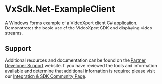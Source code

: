 # VxSdk.Net-ExampleClient

A Windows Forms example of a VideoXpert client C# application.  Demonstrates the basic use of the VideoXpert SDK and displaying video streams.

## Support

Additional resources and documentation can be found on the [Partner Developer Support](https://www.pelco.com/training-support/developer-support/) website.  If you have reviewed the tools and information available and determine that additional information is required please visit our [Integration & SDK Community Page](https://support.pelco.com/s/topic/0TO0a000000qDriGAE/videoxpert-vx-sdk).
